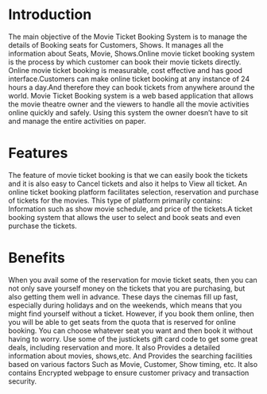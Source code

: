 # Introduction
The main objective of the Movie Ticket Booking System is to manage the details of Booking seats for Customers, Shows. It manages all the information about Seats, Movie, Shows.Online movie ticket booking system is the process by which customer can book their movie tickets directly. Online movie ticket booking is measurable, cost effective and has good interface.Customers can make online ticket booking at any instance of 24 hours a day.And therefore they can book tickets from anywhere around the world. Movie Ticket Booking system is a web based application that allows the movie theatre owner and the viewers to handle all the movie activities online quickly and safely. Using this system the owner doesn’t have to sit and manage the entire activities on paper.
# Features
The feature of movie ticket booking is that we can easily book the tickets and it is also easy to Cancel tickets and also it helps to View all ticket.  An online ticket booking platform facilitates selection, reservation and purchase of tickets for the movies. This type of platform primarily contains: Information such as show movie schedule, and price of the tickets.A ticket booking system that allows the user to select and book seats and even purchase the tickets.
# Benefits
When you avail some of the  reservation for movie ticket seats, then you can not only save yourself money on the tickets that you are purchasing, but also getting them well in advance. These days the cinemas fill up fast, especially during holidays and on the weekends, which means that you might find yourself without a ticket. However, if you book them online, then you will be able to get seats from the quota that is reserved for online booking. You can choose whatever seat you want and then book it without having to worry. Use some of the justickets gift card code to get some great deals, including reservation and more. It also Provides a detailed information about movies, shows,etc. And Provides the searching facilities based on various factors Such as Movie, Customer, Show timing, etc. It also contains Encrypted webpage to ensure customer privacy and transaction security.
